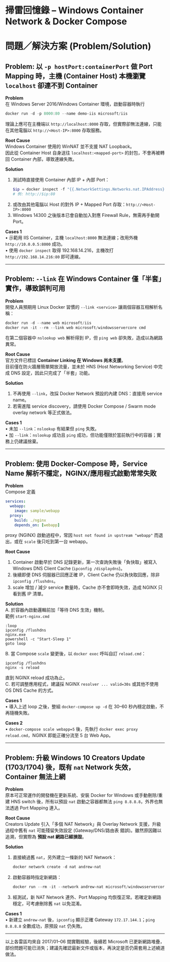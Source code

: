 # 掃雷回憶錄 – Windows Container Network & Docker Compose

# 問題／解決方案 (Problem/Solution)

## Problem: 以 `-p hostPort:containerPort` 做 Port Mapping 時，主機 (Container Host) 本機瀏覽 `localhost` 卻連不到 Container

**Problem**  
在 Windows Server 2016/Windows Container 環境，啟動容器時執行  
```powershell
docker run -d -p 8000:80 --name demo-iis microsoft/iis
```  
理論上應可在主機端以 `http://localhost:8000` 存取，但實際卻無法連線，只能在其他電腦以 `http://<Host-IP>:8000` 存取服務。

**Root Cause**  
Windows Container 使用的 WinNAT 並不支援 NAT Loopback。  
因此從 Container Host 自身送往 `localhost:<mapped-port>` 的封包，不會再被轉回 Container 內部，導致連線失敗。

**Solution**  
1. 測試時直接使用 Container 內部 IP + 內部 Port：  
   ```powershell
   $ip = docker inspect -f "{{.NetworkSettings.Networks.nat.IPAddress}}" demo-iis
   # 例: http://$ip:80
   ```  
2. 或改由其他電腦以 Host 的對外 IP + Mapped Port 存取：`http://<Host-IP>:8000`  
3. Windows 14300 之後版本已會自動加入對應 Firewall Rule，無需再手動開 Port。

**Cases 1**  
• 示範用 IIS Container，主機 `localhost:8000` 無法連線；改用外機 `http://10.0.0.5:8000` 成功。  
• 使用 `docker inspect` 取得 192.168.14.216，主機改打 `http://192.168.14.216:80` 即可連線。

---

## Problem: `--link` 在 Windows Container 僅「半套」實作，導致誤判可用

**Problem**  
開發人員預期用 Linux Docker 習慣的 `--link <service>` 讓兩個容器互相解析名稱：  
```powershell
docker run -d --name web microsoft/iis
docker run -it --rm --link web microsoft/windowsservercore cmd
```  
在第二個容器中 `nslookup web` 解析得到 IP，但 `ping web` 卻失敗，造成以為網路異常。

**Root Cause**  
官方文件已標註 **Container Linking 在 Windows 尚未支援**。  
目前僅在防火牆層簡單開放流量，並未於 HNS (Host Networking Service) 中完成 DNS 設定，因此只完成了「半套」功能。

**Solution**  
1. 不再使用 `--link`，改採 Docker Network 預設的內建 DNS：直接用 service name。  
2. 若需進階 service discovery，請使用 Docker Compose / Swarm mode overlay network 等正式做法。

**Cases 1**  
• 未加 `--link`：`nslookup` 有結果但 `ping` 失敗。  
• 加 `--link`：`nslookup` 成功且 `ping` 成功，但功能僅限於當前執行中的容器；實務上仍建議捨棄。

---

## Problem: 使用 Docker-Compose 時，Service Name 解析不穩定，NGINX/應用程式啟動常常失敗

**Problem**  
Compose 定義  
```yaml
services:
  webapp:
    image: sample/webapp
  proxy:
    build: ./nginx
    depends_on: [webapp]
```  
proxy (NGINX) 啟動過程中，常因 `host not found in upstream "webapp"` 而退出，或在 `scale` 後只吃到第一台 webapp。

**Root Cause**  
1. Container 啟動早於 DNS 記錄更新，第一次查詢失敗後「負快取」被寫入 Windows DNS Client Cache (`ipconfig /displaydns`)。  
2. 後續即便 DNS 伺服器已回應正確 IP，Client Cache 仍以負快取回應，除非 `ipconfig /flushdns`。  
3. scale 增加 / 減少 service 數量時，Cache 亦不會即時失效，造成 NGINX 只看到舊 IP 清單。

**Solution**  
A. 於容器內啟動邏輯前加「等待 DNS 生效」機制。  
   範例 `start-nginx.cmd`  
   ```batch
   :loop
   ipconfig /flushdns
   nginx.exe
   powershell -c "Start-Sleep 1"
   goto loop
   ```  
B. 當 Compose `scale` 變更後，以 `docker exec` 呼叫自訂 `reload.cmd`：  
   ```batch
   ipconfig /flushdns
   nginx -s reload
   ```  
   直到 NGINX reload 成功為止。  
C. 若可調整應用程式，建議採 NGINX `resolver ... valid=30s` 或其他不使用 OS DNS Cache 的方式。

**Cases 1**  
• 導入上述 loop 之後，整組 `docker-compose up -d` 在 30–60 秒內穩定啟動，不再隨機失敗。  

**Cases 2**  
• `docker-compose scale webapp=5` 後，先執行 `docker exec proxy reload.cmd`，NGINX 即能正確分流至 5 台 Web App。

---

## Problem: 升級 Windows 10 Creators Update (1703/1704) 後，既有 `nat` Network 失效，Container 無法上網

**Problem**  
原本可正常運作的開發機在更新系統、安裝 Docker for Windows 或手動刪除/重建 HNS switch 後，所有以預設 `nat` 啟動之容器都無法 `ping 8.8.8.8`，外界也無法透過 Port Mapping 連入。

**Root Cause**  
Creators Update 引入「多個 NAT Network」與 Overlay Network 支援，升級過程中舊有 `nat` 可能殘留失效設定 (Gateway/DNS/路由表 錯誤)。雖然原因難以追溯，但實際為 **預設 nat 網路已經損毀**。

**Solution**  
1. 直接繞過舊 `nat`，另外建立一條新的 NAT Network：  
   ```powershell
   docker network create -d nat andrew-nat
   ```  
2. 啟動容器時指定新網路：  
   ```powershell
   docker run --rm -it --network andrew-nat microsoft/windowsservercore cmd.exe
   ```  
3. 經測試，新 NAT Network 連外、Port Mapping 均恢復正常。若確定新網路穩定，可考慮刪除舊 `nat` 以免混淆。

**Cases 1**  
• 新建立 `andrew-nat` 後，`ipconfig` 顯示正確 Gateway `172.17.144.1`；`ping 8.8.8.8` 全數成功，原預設 `nat` 仍失敗。  

---

以上各雷區均來自 2017/01–06 間實戰經驗，後續若 Microsoft 已更新網路堆疊，部份問題可能已消失；建議先確認最新文件或版本，再決定是否仍需套用上述繞道做法。